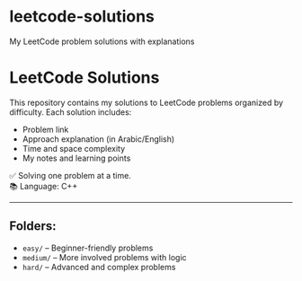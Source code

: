 # leetcode-solutions
My LeetCode problem solutions with explanations
# LeetCode Solutions

This repository contains my solutions to LeetCode problems organized by difficulty.
Each solution includes:
- Problem link
- Approach explanation (in Arabic/English)
- Time and space complexity
- My notes and learning points

✅ Solving one problem at a time.  
📚 Language: C++

---

## Folders:

- `easy/` – Beginner-friendly problems
- `medium/` – More involved problems with logic
- `hard/` – Advanced and complex problems
